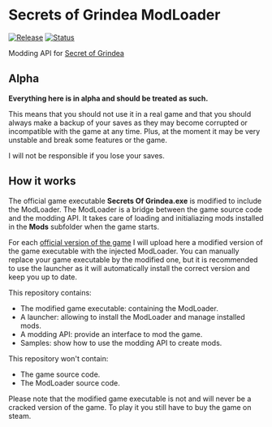 # Secrets of Grindea ModLoader

[![Release](https://img.shields.io/badge/release-v0.1a-blue.svg)]()
[![Status](https://img.shields.io/badge/status-alpha-red.svg)]()

Modding API for [Secret of Grindea](http://store.steampowered.com/app/269770/)

## Alpha

**Everything here is in alpha and should be treated as such.**

This means that you should not use it in a real game and that you should always make a backup of your saves as they may become corrupted or incompatible with the game at any time. Plus, at the moment it may be very unstable and break some features or the game.

I will not be responsible if you lose your saves.

## How it works

The official game executable **Secrets Of Grindea.exe** is modified to include the ModLoader. The ModLoader is a bridge between the game source code and the modding API. It takes care of loading and initialiazing mods installed in the **Mods** subfolder when the game starts.

For each [official version of the game](http://secretsofgrindea.com/forum/index.php?forums/patch-notes.10/) I will upload here a modified version of the game executable with the injected ModLoader. You can manually replace your game executable by the modified one, but it is recommended to use the launcher as it will automatically install the correct version and keep you up to date.

This repository contains:
* The modified game executable: containing the ModLoader.
* A launcher: allowing to install the ModLoader and manage installed mods.
* A modding API: provide an interface to mod the game.
* Samples: show how to use the modding API to create mods.

This repository won't contain:
* The game source code.
* The ModLoader source code.

Please note that the modified game executable is not and will never be a cracked version of the game. To play it you still have to buy the game on steam.
